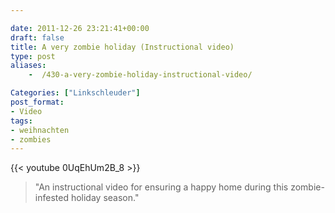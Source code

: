 ```yaml
---

date: 2011-12-26 23:21:41+00:00
draft: false
title: A very zombie holiday (Instructional video)
type: post
aliases:
    -  /430-a-very-zombie-holiday-instructional-video/

Categories: ["Linkschleuder"]
post_format:
- Video
tags:
- weihnachten
- zombies
---
```


{{< youtube 0UqEhUm2B_8 >}}

> "An instructional video for ensuring a happy home during this zombie-infested holiday season."
